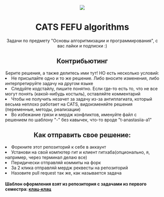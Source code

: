 <div align="center">
  <img src="https://steamuserimages-a.akamaihd.net/ugc/937185783117354411/1185538D6F9F15610CBA63161989D20FB6038DDB/">
</div> 

<h1 align="center">CATS FEFU algorithms</h1>

<div align="center">
  Задачи по предмету "Основы алгоритмизации и программирования", с вас лайки и подписки :)
</div>

<h2 align="center">
  Контрибьютинг
</h2>
<div align="center">
  Берите решения, а также делитесь ими тут! НО есть несколько условий:
</div>

<div>
  <li>Не присылайте одно и то же решение. Либо вносите изменения, либо интерпретируйте задачу на другом языке</li>
  <li>Следуйте кодстайлу, пишите понятно. Если где-то есть то, что не все могут понять (какой-нибудь костыль), оставляйте комментарий</li>
  <li>Чтобы не получить незачет за задачу из-за антиплагиата, который весьма неплохо работает на CATS, видоизменяйте решения (переменные, методы, реализации)</li>
  <li>Во избежание грязи и мердж конфликтов, именуйте файл с решением по шаблону "<yourNickname>-<numberOfExercise>" без кавычек, что-то вроде "t-anastasiia-a1"</li>
</div>
    
<h2 align="center">
  Как отправить свое решение:
</h2>

<div>
  <li>Форкните этот репозиторий к себе в аккаунт</li>
  <li>Установи на свой компютер гит и клиент гитхаба(опционально, я, например, через терминал делаю все)</li>
  <li>Перидически отправляй коммиты на форк</li>
  <li>За 2 клика отправляй мердж реквесты на репозиторий</li>
  <li>Назовите pull request так же, как называется задача</li>
</div>

<h4>Шаблон оформления взят из репозитория с задачами из первого семестра: <a href="https://github.com/IMCT-FEFU-writeups/FEFU-AB-2023">клац-клац</a></h4>
